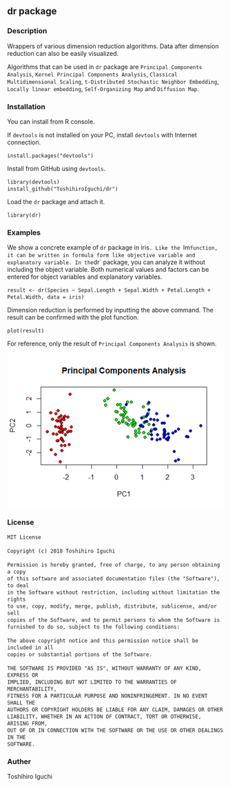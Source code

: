 ## dr package

### Description
Wrappers of various dimension reduction algorithms. Data after dimension reduction can also be easily visualized.

Algorithms that can be used in `dr` package are `Principal Components Analysis`, `Kernel Principal Components Analysis`, `Classical Multidimensional Scaling`, `t-Distributed Stochastic Neighbor Embedding`, `Locally linear embedding`, `Self-Organizing Map` and `Diffusion Map`.

### Installation
You can install from R console.

If `devtools` is not installed on your PC, install `devtools` with Internet connection.

    install.packages("devtools")

Install from GitHub using `devtools`.
    
    library(devtools)
    install_github("ToshihiroIguchi/dr")

Load the `dr` package and attach it.

    library(dr)


### Examples
We show a concrete example of `dr` package in iris`.
Like the `lm` function, it can be written in formula form like objective variable and explanatory variable.
In the `dr` package, you can analyze it without including the object variable.
Both numerical values and factors can be entered for object variables and explanatory variables.

    result <- dr(Species ~ Sepal.Length + Sepal.Width + Petal.Length + Petal.Width, data = iris)

Dimension reduction is performed by inputting the above command.
The result can be confirmed with the plot function.

    plot(result)

For reference, only the result of `Principal Components Analysis` is shown.

![PCA](plot_pca.png)


### License 

```
MIT License

Copyright (c) 2018 Toshihiro Iguchi

Permission is hereby granted, free of charge, to any person obtaining a copy
of this software and associated documentation files (the "Software"), to deal
in the Software without restriction, including without limitation the rights
to use, copy, modify, merge, publish, distribute, sublicense, and/or sell
copies of the Software, and to permit persons to whom the Software is
furnished to do so, subject to the following conditions:

The above copyright notice and this permission notice shall be included in all
copies or substantial portions of the Software.

THE SOFTWARE IS PROVIDED "AS IS", WITHOUT WARRANTY OF ANY KIND, EXPRESS OR
IMPLIED, INCLUDING BUT NOT LIMITED TO THE WARRANTIES OF MERCHANTABILITY,
FITNESS FOR A PARTICULAR PURPOSE AND NONINFRINGEMENT. IN NO EVENT SHALL THE
AUTHORS OR COPYRIGHT HOLDERS BE LIABLE FOR ANY CLAIM, DAMAGES OR OTHER
LIABILITY, WHETHER IN AN ACTION OF CONTRACT, TORT OR OTHERWISE, ARISING FROM,
OUT OF OR IN CONNECTION WITH THE SOFTWARE OR THE USE OR OTHER DEALINGS IN THE
SOFTWARE.
```

### Auther
Toshihiro Iguchi
